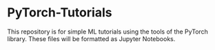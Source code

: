 # PyTorch-Tutorials

This repository is for simple ML tutorials using the tools of the PyTorch library.
These files will be formatted as Jupyter Notebooks.
